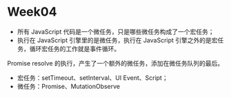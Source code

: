 # Week04

- 所有 JavaScript 代码是一个微任务，只是哪些微任务构成了一个宏任务；
- 执行在 JavaScript 引擎里的是微任务，执行在 JavaScript 引擎之外的是宏任务，循环宏任务的工作就是事件循环。

Promise resolve 的执行，产生了一个额外的微任务，添加在微任务队列的最后。

- 宏任务：setTimeout、setInterval、UI Event、Script；
- 微任务：Promise、MutationObserve
